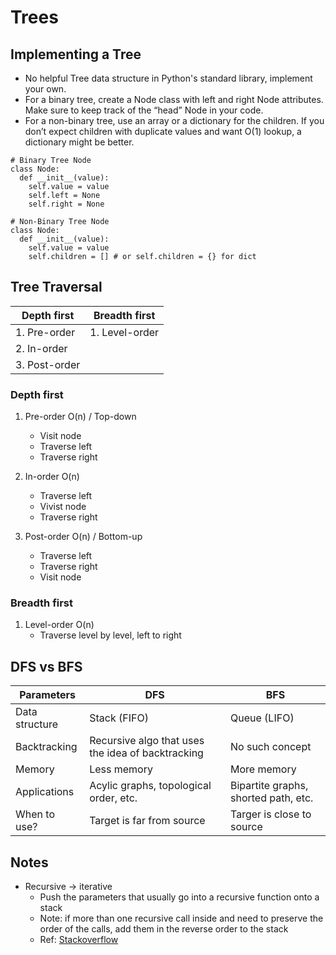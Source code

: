# Trees

## Implementing a Tree

- No helpful Tree data structure in Python's standard library, implement your own.
- For a binary tree, create a Node class with left and right Node attributes. Make sure to keep track of the “head” Node in your code.
- For a non-binary tree, use an array or a dictionary for the children. If you don’t expect children with duplicate values and want O(1) lookup, a dictionary might be better.

```
# Binary Tree Node
class Node:
  def __init__(value):
    self.value = value
    self.left = None
    self.right = None

# Non-Binary Tree Node
class Node:
  def __init__(value):
    self.value = value
    self.children = [] # or self.children = {} for dict
```

## Tree Traversal

| Depth first | Breadth first |
|---|---|
| 1. Pre-order  | 1. Level-order | 
| 2. In-order   | | 
| 3. Post-order | | 

### Depth first

1. Pre-order O(n) / Top-down
    - Visit node
    - Traverse left
    - Traverse right

2. In-order O(n)
    - Traverse left
    - Vivist node
    - Traverse right

3. Post-order O(n) / Bottom-up
    - Traverse left
    - Traverse right
    - Visit node

### Breadth first

1. Level-order O(n)
    -  Traverse level by level, left to right

## DFS vs BFS

| Parameters | DFS | BFS |
|---|---|---|
| Data structure  | Stack (FIFO) |  Queue (LIFO) | 
| Backtracking  | Recursive algo that uses the idea of backtracking |  No such concept | 
| Memory  | Less memory |  More memory |
| Applications  | Acylic graphs, topological order, etc. | Bipartite graphs, shorted path, etc. |
| When to use?  | Target is far from source |  Targer is close to source | 

## Notes

- Recursive -> iterative
    - Push the parameters that usually go into a recursive function onto a stack
    - Note: if more than one recursive call inside and need to preserve the order of the calls, add them in the reverse order to the stack
    - Ref: [Stackoverflow](https://stackoverflow.com/questions/159590/way-to-go-from-recursion-to-iteration/159777#159777)
